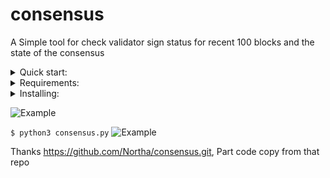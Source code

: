 # consensus
A Simple tool for check validator sign status for recent 100 blocks and the state of the consensus

<details>
  <summary>Quick start:</summary>

```sh
cd && git clone https://github.com/stakingcabin/celestia-task.git && cd celestia-task
# show usage
python3 consensus.py --help
# show local validator sign status for recent 100 blocks
python3 consensus.py sign-check
# show validators consensus staus 
python3 consensus.py

```  
</details>

<details>
  <summary>Requirements:</summary>
  
  *  Ubuntu 20.04 
  *  python3.8 
  *  pip3 
  *  For the correct work of the application you should configure RPC 127.0.0.1:26657 and REST 127.0.0.1:1317 endpoints.  
  
  
</details>

<details>
  <summary>Installing:</summary>
  
  #### Technically, the installation itself is cloning the repo on your validator

```sh
$ cd && git clone https://github.com/stakingcabin/celestia-task.git && cd celestia-task
```  
you can run the app by following:
  
  ```$ python3 consensus.py sign-check```


</details>



![Example](https://github.com/stakingcabin/celestia-task/blob/main/screenshots/SignStatus.png?raw=true "EX")


  ```$ python3 consensus.py```
![Example](https://github.com/stakingcabin/celestia-task/blob/main/screenshots/consensus.png?raw=true "EX")

Thanks https://github.com/Northa/consensus.git, Part code copy from that repo